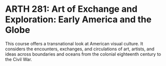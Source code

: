 # ARTH 281: Art of Exchange and Exploration: Early America and the Globe

This course offers a transnational look at American visual culture. It considers the encounters, exchanges, and circulations of art, artists, and ideas across boundaries and oceans from the colonial eighteenth century to the Civil War.